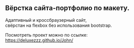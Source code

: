 ##  Вёрстка сайта-портфолио по макету. 

Адаптивный и кроссбраузерный сайт,</br>
свёрстан на flexbox без использования bootstrap.</br>

Посмотреть проект можно по ссылке:</br>
https://deluxezzz.github.io/John/
